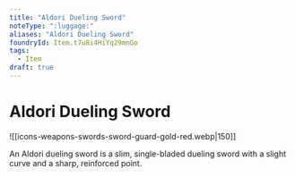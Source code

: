 ```yaml
---
title: "Aldori Dueling Sword"
noteType: ":luggage:"
aliases: "Aldori Dueling Sword"
foundryId: Item.t7u8i4HiYq29mnGo
tags:
  - Item
draft: true
---
```


# Aldori Dueling Sword
![[icons-weapons-swords-sword-guard-gold-red.webp|150]]

An Aldori dueling sword is a slim, single-bladed dueling sword with a slight curve and a sharp, reinforced point.

